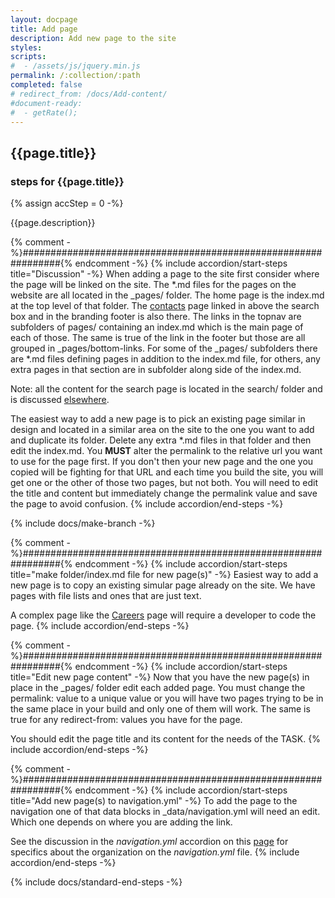 ```yaml
---
layout: docpage
title: Add page
description: Add new page to the site
styles:
scripts:
#  - /assets/js/jquery.min.js
permalink: /:collection/:path
completed: false
# redirect_from: /docs/Add-content/
#document-ready:
#  - getRate();
---
```


## {{page.title}}

<h3 class="usa-sr-only">steps for {{page.title}}</h3>
{% assign accStep = 0 -%}

{{page.description}}

{% comment -%}###############################################################{% endcomment -%}
{% include accordion/start-steps title="Discussion" -%}
When adding a page to the site first consider where the page will be linked on the site. The \*.md files for the pages on the website are all located in the _pages/ folder. The home page is the index.md at the top level of that folder. The [contacts]({{site.baseurl}}/contacts) page linked in above the search box and in the branding footer is also there.  The links in the topnav are subfolders of pages/ containing an index.md which is the main page of each of those. The same is true of the link in the footer but those are all grouped in _pages/bottom-links.  For some of the _pages/ subfolders there are \*.md files defining pages in addition to the index.md file, for others, any extra pages in that section are in subfolder along side of the index.md.

Note: all the content for the search page is located in the search/ folder and is discussed [elsewhere]({{site.baseurl}}/docs/Notes/search-setup).

The easiest way to add a new page is to pick an existing page similar in design and located in a similar area on the site to the one you want to add and duplicate its folder. Delete any extra \*.md files in that folder and then edit the index.md.  You **MUST** alter the permalink to the relative url you want to use for the page first.  If you don't then your new page and the one you copied will be fighting for that URL and each time you build the site, you will get one or the other of those two pages, but not both.  You will need to edit the title and content but immediately change the permalink value and save the page to avoid confusion.
{% include accordion/end-steps -%}


{% include docs/make-branch -%}


{% comment -%}###############################################################{% endcomment -%}
{% include accordion/start-steps title="make folder/index.md file for new page(s)" -%}
Easiest way to add a new page is to copy an existing simular page already on the site.  We have pages with file lists and ones that are just text.

A complex page like the [Careers]({{site.based}}/careers) page will require a developer to code the page.
{% include accordion/end-steps -%}


{% comment -%}###############################################################{% endcomment -%}
{% include accordion/start-steps title="Edit new page content" -%}
Now that you have the new page(s) in place in the _pages/ folder edit each added page.  You must change the <span class="red">permalink:</span> value to a unique value or you will have two pages trying to be in the same place in your build and only one of them will work.  The same is true for any <span class="red">redirect-from:</span> values you have for the page.

You should edit the page title and its content for the needs of the TASK.
{% include accordion/end-steps -%}


{% comment -%}###############################################################{% endcomment -%}
{% include accordion/start-steps title="Add new page(s) to navigation.yml" -%}
To add the page to the navigation one of that data blocks in _data/navigation.yml will need an edit.  Which one depends on where you are adding the link.

See the discussion in the *navigation.yml* accordion on this [page]({{site.baseurl}}/docs/Notes/YAML-files) for specifics about the organization on the *navigation.yml* file.
{% include accordion/end-steps -%}


{% include docs/standard-end-steps -%}

